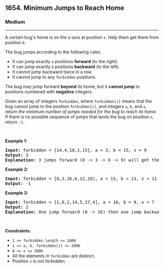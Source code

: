 <h2>1654. Minimum Jumps to Reach Home</h2><h3>Medium</h3><hr><div><p>A certain bug's home is on the x-axis at position <code>x</code>. Help them get there from position <code>0</code>.</p>

<p>The bug jumps according to the following rules:</p>

<ul>
	<li>It can jump exactly <code>a</code> positions <strong>forward</strong> (to the right).</li>
	<li>It can jump exactly <code>b</code> positions <strong>backward</strong> (to the left).</li>
	<li>It cannot jump backward twice in a row.</li>
	<li>It cannot jump to any <code>forbidden</code> positions.</li>
</ul>

<p>The bug may jump forward <strong>beyond</strong> its home, but it <strong>cannot jump</strong> to positions numbered with <strong>negative</strong> integers.</p>

<p>Given an array of integers <code>forbidden</code>, where <code>forbidden[i]</code> means that the bug cannot jump to the position <code>forbidden[i]</code>, and integers <code>a</code>, <code>b</code>, and <code>x</code>, return <em>the minimum number of jumps needed for the bug to reach its home</em>. If there is no possible sequence of jumps that lands the bug on position <code>x</code>, return <code>-1.</code></p>

<p>&nbsp;</p>
<p><strong>Example 1:</strong></p>

<pre><strong>Input:</strong> forbidden = [14,4,18,1,15], a = 3, b = 15, x = 9
<strong>Output:</strong> 3
<strong>Explanation:</strong> 3 jumps forward (0 -&gt; 3 -&gt; 6 -&gt; 9) will get the bug home.
</pre>

<p><strong>Example 2:</strong></p>

<pre><strong>Input:</strong> forbidden = [8,3,16,6,12,20], a = 15, b = 13, x = 11
<strong>Output:</strong> -1
</pre>

<p><strong>Example 3:</strong></p>

<pre><strong>Input:</strong> forbidden = [1,6,2,14,5,17,4], a = 16, b = 9, x = 7
<strong>Output:</strong> 2
<strong>Explanation:</strong> One jump forward (0 -&gt; 16) then one jump backward (16 -&gt; 7) will get the bug home.
</pre>

<p>&nbsp;</p>
<p><strong>Constraints:</strong></p>

<ul>
	<li><code>1 &lt;= forbidden.length &lt;= 1000</code></li>
	<li><code>1 &lt;= a, b, forbidden[i] &lt;= 2000</code></li>
	<li><code>0 &lt;= x &lt;= 2000</code></li>
	<li>All the elements in <code>forbidden</code> are distinct.</li>
	<li>Position <code>x</code> is not forbidden.</li>
</ul>
</div>